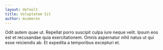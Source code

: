 ```yaml
---
layout: default
title: Voluptatem Sit
author: mcameron
---
```


Odit autem quae ut. Repellat porro suscipit culpa iure neque velit. Ipsum eos est et recusandae quia exercitationem. Omnis aspernatur nihil natus ut qui esse reiciendis ab. Et expedita a temporibus excepturi et.

